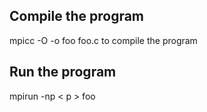 Compile the program
-----
mpicc -O -o foo foo.c to compile the program

Run the program
-----
mpirun -np < p > foo
